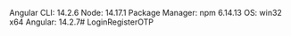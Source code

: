Angular CLI: 14.2.6
Node: 14.17.1
Package Manager: npm 6.14.13
OS: win32 x64
Angular: 14.2.7#   L o g i n R e g i s t e r O T P  
 